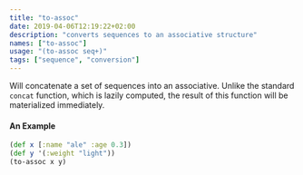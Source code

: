 ```yaml
---
title: "to-assoc"
date: 2019-04-06T12:19:22+02:00
description: "converts sequences to an associative structure"
names: ["to-assoc"]
usage: "(to-assoc seq+)"
tags: ["sequence", "conversion"]
---
```

Will concatenate a set of sequences into an associative. Unlike the standard `concat` function, which is lazily computed, the result of this function will be materialized immediately.

#### An Example

```clojure
(def x [:name "ale" :age 0.3])
(def y '(:weight "light"))
(to-assoc x y)
```
